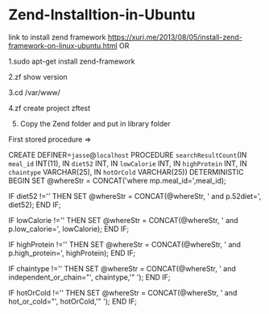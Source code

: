 Zend-Installtion-in-Ubuntu
==========================

link to install zend framework
https://xuri.me/2013/08/05/install-zend-framework-on-linux-ubuntu.html   OR

1.sudo apt-get install zend-framework

2.zf show version

3.cd /var/www/

4.zf create project zftest

5. Copy the Zend folder and put in library folder 















First stored procedure => 


CREATE DEFINER=`jasse`@`localhost` PROCEDURE `searchResultCount`(IN `meal_id` INT(11), IN `diet52` INT, IN `lowCalorie` INT, IN `highProtein` INT, IN `chaintype` VARCHAR(25), IN `hotOrCold` VARCHAR(25))
    DETERMINISTIC
BEGIN
	SET @whereStr = CONCAT('where mp.meal_id=',meal_id);

IF diet52 !=''
THEN
SET @whereStr = CONCAT(@whereStr, ' and p.52diet=', diet52);
END IF;

IF lowCalorie !=''
THEN
SET @whereStr = CONCAT(@whereStr, ' and p.low_calorie=', lowCalorie);
END IF;

IF highProtein !=''
THEN
SET @whereStr = CONCAT(@whereStr, ' and p.high_protein=', highProtein);
END IF;

IF chaintype !=''
THEN
SET @whereStr = CONCAT(@whereStr, ' and independent_or_chain="', chaintype,'" ');
END IF;

IF hotOrCold !=''
THEN
SET @whereStr = CONCAT(@whereStr, ' and hot_or_cold="', hotOrCold,'" ');
END IF;


